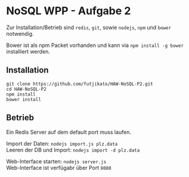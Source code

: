 # NoSQL WPP - Aufgabe 2

Zur Installation/Betrieb sind `redis`, `git`, sowie `nodejs`, `npm` und `bower` notwendig.

Bower ist als npm Packet vorhanden und kann via `npm install -g bower` installiert werden.

## Installation 

```
git clone https://github.com/futjikato/HAW-NoSQL-P2.git
cd HAW-NoSQL-P2
npm install
bower install
```

## Betrieb

Ein Redis Server auf dem default port muss laufen.

Import der Daten: `nodejs import.js plz.data`  
Leeren der DB und Import: `nodejs import -d plz.data`

Web-Interface starten: `nodejs server.js`  
Web-Interface ist verfügabr über Port `8080`
